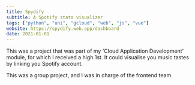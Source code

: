 ```yaml
---
title: Spydify
subtitle: A Spotify stats visualizer
tags: ["python", "uni", "gcloud", "web", "js", "vue"]
website: https://spydify.web.app/dashboard
date: 2021-01-01
---
```


This was a project that was part of my 'Cloud Application Development' module, for which I received a high 1st.
It could visualise you music tastes by linking you Spotify account.

This was a group project, and I was in charge of the frontend team.
